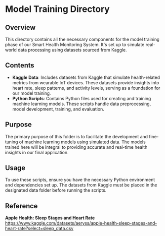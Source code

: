 # Model Training Directory

## Overview
This directory contains all the necessary components for the model training phase of our Smart Health Monitoring System. It's set up to simulate real-world data processing using datasets sourced from Kaggle.

## Contents
- **Kaggle Data**: Includes datasets from Kaggle that simulate health-related metrics from wearable IoT devices. These datasets provide insights into heart rate, sleep patterns, and activity levels, serving as a foundation for our model training.
- **Python Scripts**: Contains Python files used for creating and training machine learning models. These scripts handle data preprocessing, model development, training, and evaluation.

## Purpose
The primary purpose of this folder is to facilitate the development and fine-tuning of machine learning models using simulated data. The models trained here will be integral to providing accurate and real-time health insights in our final application.

## Usage
To use these scripts, ensure you have the necessary Python environment and dependencies set up. The datasets from Kaggle must be placed in the designated data folder before running the scripts.

## Reference
**Apple Health: Sleep Stages and Heart Rate** https://www.kaggle.com/datasets/aeryss/apple-health-sleep-stages-and-heart-rate?select=sleep_data.csv

